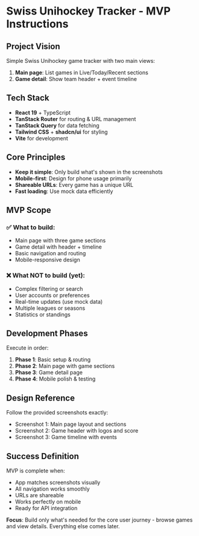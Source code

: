 # Swiss Unihockey Tracker - MVP Instructions

## Project Vision
Simple Swiss Unihockey game tracker with two main views:
1. **Main page**: List games in Live/Today/Recent sections
2. **Game detail**: Show team header + event timeline

## Tech Stack
- **React 19** + TypeScript
- **TanStack Router** for routing & URL management
- **TanStack Query** for data fetching
- **Tailwind CSS** + **shadcn/ui** for styling
- **Vite** for development

## Core Principles
- **Keep it simple**: Only build what's shown in the screenshots
- **Mobile-first**: Design for phone usage primarily
- **Shareable URLs**: Every game has a unique URL
- **Fast loading**: Use mock data efficiently

## MVP Scope
### ✅ What to build:
- Main page with three game sections
- Game detail with header + timeline
- Basic navigation and routing
- Mobile-responsive design

### ❌ What NOT to build (yet):
- Complex filtering or search
- User accounts or preferences
- Real-time updates (use mock data)
- Multiple leagues or seasons
- Statistics or standings

## Development Phases
Execute in order:
1. **Phase 1**: Basic setup & routing
2. **Phase 2**: Main page with game sections  
3. **Phase 3**: Game detail page
4. **Phase 4**: Mobile polish & testing

## Design Reference
Follow the provided screenshots exactly:
- Screenshot 1: Main page layout and sections
- Screenshot 2: Game header with logos and score
- Screenshot 3: Game timeline with events

## Success Definition
MVP is complete when:
- App matches screenshots visually
- All navigation works smoothly
- URLs are shareable
- Works perfectly on mobile
- Ready for API integration

**Focus**: Build only what's needed for the core user journey - browse games and view details. Everything else comes later.
